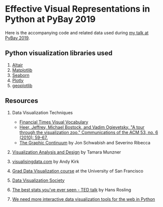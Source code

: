 # Effective Visual Representations in Python at PyBay 2019 

Here is the accompanying code and related data used during [my talk at PyBay 2019](https://pybay.com/speaker/alark-joshi/).

## Python visualization libraries used
1. [Altair](https://altair-viz.github.io/)
2. [Matplotlib](https://matplotlib.org/)
3. [Seaborn](https://seaborn.pydata.org/)
4. [Plotly](https://plot.ly/)
5. [geoplotlib](https://github.com/andrea-cuttone/geoplotlib)



## Resources

1. Data Visualization Techniques

   * [Financial Times Visual Vocabulary](https://github.com/ft-interactive/chart-doctor/tree/master/visual-vocabulary) 
   * [Heer, Jeffrey, Michael Bostock, and Vadim Ogievetsky. "A tour through the visualization zoo." Communications of the ACM 53, no. 6 (2010): 59-67.](https://queue.acm.org/detail.cfm?id=1805128)
   * [The Graphic Continuum](https://policyviz.com/2014/09/09/graphic-continuum/) by Jon Schwabish and Severino Ribecca 
2. [Visualization Analysis and Design](https://www.cs.ubc.ca/~tmm/vadbook/) by Tamara Munzner
3. [visualisingdata.com](https://www.visualisingdata.com/) by Andy Kirk 
4. [Grad Data Visualization course](https://www.cs.usfca.edu/~apjoshi/cs686-grad-vis) at the University of San Francisco
5. [Data Visualization Society](https://www.datavisualizationsociety.com/)
6. [The best stats you've ever seen - TED talk](https://www.ted.com/talks/hans_rosling_shows_the_best_stats_you_ve_ever_seen) by Hans Rosling
7. [We need more interactive data visualization tools for the web in Python](https://medium.com/@alark/we-need-more-interactive-data-visualization-tools-for-the-web-in-python-ad80ec3f440e)


